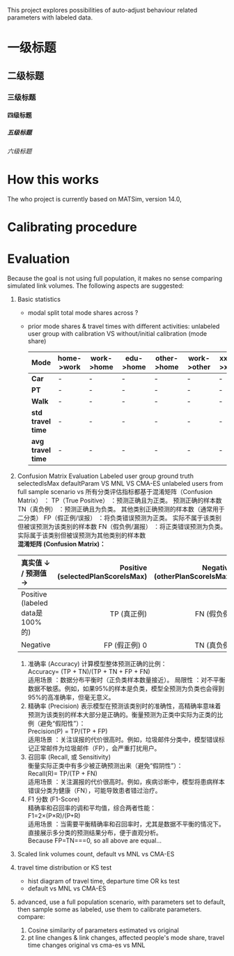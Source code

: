 This project explores possibilities of auto-adjust behaviour related parameters with labeled data. 

# 一级标题
## 二级标题
### 三级标题
#### 四级标题
##### 五级标题
###### 六级标题

# How this works
The who project is currently based on MATSim, version 14.0, 
# Calibrating procedure
# Evaluation
Because the goal is not using full population, it makes no sense comparing simulated link volumes. The following aspects are suggested:
1. Basic statistics
    - modal split total mode shares across ? 
    - prior mode shares & travel times with different activities: unlabeled user group with calibration VS without/initial calibration (mode share)  

        | Mode         | home->work    | work->home    | edu->home     | other->home  | work->other   | xxx->xxx      |  
        |--------------|---------------|---------------|---------------|--------------|---------------|---------------|  
        | **Car**      | -             | -             | -             | -            | -             | -             |  
        | **PT**       | -             | -             | -             | -            | -             | -             |  
        | **Walk**     | -             | -             | -             | -            | -             | -             |  
        | **std travel time** | -             | -             | -             | -            | -             | -             |  
        | **avg travel time** | -             | -             | -             | -            | -             | -             |  

2. Confusion Matrix Evaluation 
   Labeled user group ground truth selectedIsMax defaultParam VS MNL VS CMA-ES
   unlabeled users from full sample scenario vs 
   所有分类评估指标都基于混淆矩阵（Confusion Matrix） ：
    TP（True Positive） ：预测正确且为正类。 预测正确的样本数 
    TN（真负例） ：预测正确且为负类。  其他类别正确预测的样本数（通常用于二分类）
    FP（假正例/误报） ：将负类错误预测为正类。  实际不属于该类别但被误预测为该类别的样本数
    FN（假负例/漏报） ：将正类错误预测为负类。  实际属于该类别但被误预测为其他类别的样本数  
    **混淆矩阵 (Confusion Matrix)：**

    | 真实值 ↓ / 预测值 →             | Positive (selectedPlanScoreIsMax) | Negative (otherPlanScoreIsMax) |  
    |:------------------------------|----------------------------------:|-------------------------------:|  
    |Positive (labeled data是100%的) |                          TP (真正例) |                       FN (假负例) |  
    |Negative                      |                        FP (假正例) 0 |                       TN (真负例) |  

    1. 准确率 (Accuracy)
        计算模型整体预测正确的比例：  
        Accuracy= (TP + TN)/(TP + TN + FP + FN)  
        适用场景 ：数据分布平衡时（正负类样本数量接近）。
        局限性 ：对不平衡数据不敏感。例如，如果95%的样本是负类，模型全预测为负类也会得到95%的高准确率，但毫无意义。
    2. 精确率 (Precision)
        表示模型在预测该类别时的准确性，高精确率意味着预测为该类别的样本大部分是正确的。衡量预测为正类中实际为正类的比例（避免“假阳性”）：   
          Precision(P) = TP/(TP + FP)  
        适用场景 ：关注误报的代价很高时。例如，垃圾邮件分类中，模型错误标记正常邮件为垃圾邮件（FP），会严重打扰用户。
    3. 召回率 (Recall, 或 Sensitivity)  
        衡量实际正类中有多少被正确预测出来（避免“假阴性”）：  
        Recall(R)= TP/(TP + FN)  
        适用场景 ：关注漏报的代价很高时。例如，疾病诊断中，模型将患病样本错误分类为健康（FN），可能导致患者错过治疗。
    4. F1 分数 (F1-Score)  
        精确率和召回率的调和平均值，综合两者性能：  
        F1=2×(P×R)/(P+R)  
        适用场景 ：当需要平衡精确率和召回率时，尤其是数据不平衡的情况下。
        直接展示多分类的预测结果分布，便于直观分析。  
    Because FP=TN===0, so all above are equal...
3. Scaled link volumes count, default vs MNL vs CMA-ES
4. travel time distribution or KS test
    - hist diagram of travel time, departure time OR ks test
    - default vs MNL vs CMA-ES
5. advanced, use a full population scenario, with parameters set to default, then sample some as labeled, use them to calibrate parameters.   
    compare: 
   1. Cosine similarity of parameters estimated vs original
   2. pt line changes & link changes, affected people's mode share, travel time changes original vs cma-es vs MNL
    
